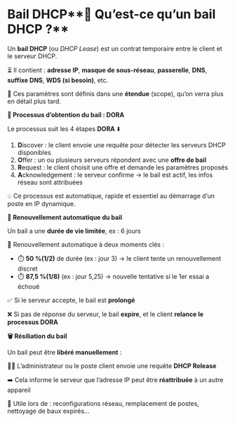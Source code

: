 # Bail DHCP**📄 Qu’est-ce qu’un bail DHCP ?**

Un **bail DHCP** (ou *DHCP Lease*) est un contrat temporaire entre le client et le serveur DHCP.

⏳ Il contient : **adresse IP**, **masque de sous-réseau**, **passerelle**, **DNS**, **suffixe DNS**, **WDS (si besoin)**, etc.

📍 Ces paramètres sont définis dans une **étendue** (scope), qu’on verra plus en détail plus tard.



**🔄 Processus d’obtention du bail : DORA**

Le processus suit les 4 étapes **DORA** ⬇️

1.  **D**iscover : le client envoie une requête pour détecter les serveurs DHCP disponibles
2.  **O**ffer : un ou plusieurs serveurs répondent avec une **offre de bail**
3.  **R**equest : le client choisit une offre et demande les paramètres proposés
4.  **A**cknowledgement : le serveur confirme → le bail est actif, les infos réseau sont attribuées

💡 Ce processus est automatique, rapide et essentiel au démarrage d’un poste en IP dynamique.



**🔁 Renouvellement automatique du bail**

Un bail a une **durée de vie limitée**, ex : 6 jours

📆 Renouvellement automatique à deux moments clés :

- ⏱️ **50 %(1/2)** de durée (ex : jour 3) → le client tente un renouvellement discret
- ⏱️ **87,5 %(1/8)** (ex : jour 5,25) → nouvelle tentative si le 1er essai a échoué

✅ Si le serveur accepte, le bail est **prolongé**

❌ Si pas de réponse du serveur, le bail **expire**, et le client **relance le processus DORA**



**🗑️ Résiliation du bail**

Un bail peut être **libéré manuellement** :

🧑‍💻 L’administrateur ou le poste client envoie une requête **DHCP Release**

➡️ Cela informe le serveur que l’adresse IP peut être **réattribuée** à un autre appareil

🎯 Utile lors de : reconfigurations réseau, remplacement de postes, nettoyage de baux expirés…
